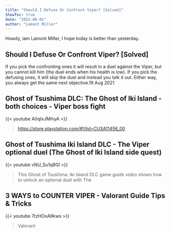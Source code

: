 ```yaml
---
title: "Should I Defuse Or Confront Viper? [Solved]"
ShowToc: true 
date: "2022-06-01"
author: "Lamont Miller" 
---
```


Howdy, iam Lamont Miller, I hope today is better than yesterday.
## Should I Defuse Or Confront Viper? [Solved]
If you pick the confronting ones it will result in a duel against the Viper, but you cannot kill him (the duel ends when his health is low). If you pick the defusing ones, it will skip the duel and instead you talk it out. Either way, you always get the same next objective.19 Aug 2021

## Ghost of Tsushima DLC: The Ghost of Iki Island - both choices - Viper boss fight
{{< youtube A0qIxJMihyA >}}
>https://store.playstation.com/#!/tid=CUSA11456_00.

## Ghost of Tsushima Iki Island DLC - The Viper optional duel (The Ghost of Iki Island side quest)
{{< youtube vNU_Su1q8GI >}}
>This Ghost of Tsushima: Iki Island DLC game guide video shows how to unlock an optional duel with The 

## 3 WAYS to COUNTER VIPER - Valorant Guide Tips & Tricks
{{< youtube 7tzHOxA9kws >}}
>Valorant 

